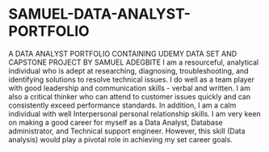 # SAMUEL-DATA-ANALYST-PORTFOLIO
A DATA ANALYST PORTFOLIO CONTAINING UDEMY DATA SET AND CAPSTONE PROJECT BY SAMUEL ADEGBITE
I am a resourceful, analytical individual who is adept at researching, diagnosing, troubleshooting, and identifying solutions to resolve technical issues. I do well as a team player with good leadership and communication skills - verbal and written. I am also a critical thinker who can attend to customer issues quickly and can consistently exceed performance standards. In addition, I am a calm individual with well Interpersonal personal relationship skills. I am very keen on making a good career for myself as a Data Analyst, Database administrator, and Technical support engineer. However, this skill (Data analysis) would play a pivotal role in achieving my set career goals.
